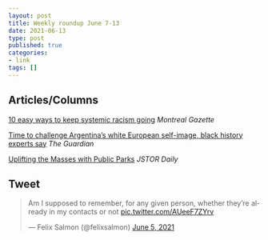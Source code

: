 ```yaml
---
layout: post
title: Weekly roundup June 7-13
date: 2021-06-13
type: post
published: true
categories:
- link
tags: []
---
```


## Articles/Columns

[10 easy ways to keep systemic racism going](https://montrealgazette.com/news/local-news/nicolas-10-easy-ways-to-keep-systemic-racism-going/ "Emilie Nicolas: 10 easy ways to keep systemic racism going") *Montreal Gazette*

[Time to challenge Argentina’s white European self-image, black history experts say](https://www.theguardian.com/world/2021/may/31/argentina-white-european-racism-history "Time to challenge Argentina’s white European self-image, black history experts say. By Uki Goñi") *The Guardian*

[Uplifting the Masses with Public Parks](https://daily.jstor.org/uplifting-the-masses-with-public-parks/ "Uplifting the Masses with Public Parks. By Livia Gershon") *JSTOR Daily*

## Tweet

<blockquote class="twitter-tweet" data-dnt="true"><p lang="en" dir="ltr">Am I supposed to remember, for any given person, whether they’re already in my contacts or not <a href="https://t.co/AUeeF7ZYrv">pic.twitter.com/AUeeF7ZYrv</a></p>&mdash; Felix Salmon (@felixsalmon) <a href="https://twitter.com/felixsalmon/status/1401210737318666247?ref_src=twsrc%5Etfw">June 5, 2021</a></blockquote> <script async src="https://platform.twitter.com/widgets.js" charset="utf-8"></script>
